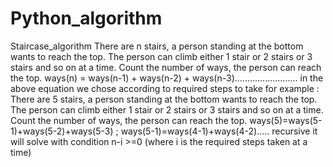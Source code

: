 # Python_algorithm
Staircase_algorithm
There are n stairs, a person standing at the bottom wants to reach the top. The person can climb either 1 stair or 2 stairs or 3 stairs and so on  at a time. Count the number of ways, the person can reach the top.
ways(n) = ways(n-1) + ways(n-2) + ways(n-3).........................
in the above equation we chose according to required steps to take
for example : There are 5 stairs, a person standing at the bottom wants to reach the top. The person can climb either 1 stair or 2 stairs or 3 stairs and so on  at a time. Count the number of ways, the person can reach the top.
ways(5)=ways(5-1)+ways(5-2)+ways(5-3)   ;
ways(5-1)=ways(4-1)+ways(4-2).....
recursive it will solve with condition n-i >=0 (where i is the required steps taken at a time)
